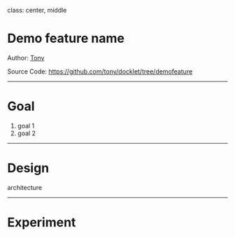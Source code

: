 class: center, middle

# Demo feature name

Author: [Tony](mailto:tony@github.com)  

Source Code: https://github.com/tony/docklet/tree/demofeature

---

# Goal 

1. goal 1
2. goal 2

---

# Design

architecture

---

# Experiment